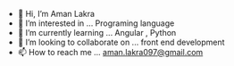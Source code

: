 - 👋 Hi, I’m Aman Lakra
- 👀 I’m interested in ... Programing language
- 🌱 I’m currently learning ... Angular , Python
- 💞️ I’m looking to collaborate on ... front end development
- 📫 How to reach me ... aman.lakra097@gmail.com

<!---
amanlakra97/amanlakra97 is a ✨ special ✨ repository because its `README.md` (this file) appears on your GitHub profile.
You can click the Preview link to take a look at your changes.
--->
